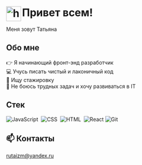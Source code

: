 # Привет всем! <img alt="handwavegif" src="https://user-images.githubusercontent.com/39513876/112366216-8cfe7400-8cfe-11eb-8116-7d3dbae20e97.gif" width='40' align="left"/>
Меня зовут Татьяна

## Обо мне
👉&nbsp;Я начинающий фронт-энд разработчик\
💻 Учусь писать чистый и лаконичный код\
👀&nbsp;Ищу стажировку\
🙋&nbsp;Не боюсь трудных задач и хочу развиваться в IT

## Стек
![JavaScript](https://img.shields.io/badge/-JavaScript-05122A?style=flat&logo=javascript)&nbsp;
![CSS](https://img.shields.io/badge/-CSS-05122A?style=flat&logo=CSS3&logoColor=1572B6)&nbsp;
![HTML](https://img.shields.io/badge/-HTML-05122A?style=flat&logo=HTML5)&nbsp;
![React](https://img.shields.io/badge/-React-000?&logo=React)
![Git](https://img.shields.io/badge/-Git-05122A?style=flat&logo=git)&nbsp;

## 📫 Контакты
rutaizm@yandex.ru

<!--
**rutaizm/rutaizm** is a ✨ _special_ ✨ repository because its `README.md` (this file) appears on your GitHub profile.

Here are some ideas to get you started:

- 🔭 I’m currently working on ...
- 🌱 I’m currently learning ...
- 👯 I’m looking to collaborate on ...
- 🤔 I’m looking for help with ...
- 💬 Ask me about ...
- 📫 How to reach me: ...
- 😄 Pronouns: ...
- ⚡ Fun fact: ...
-->
